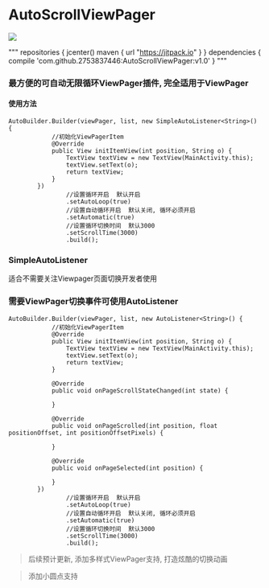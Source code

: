 # AutoScrollViewPager


[![](https://jitpack.io/v/2753837446/NumberTextView.svg)](https://jitpack.io/#2753837446/NumberTextView)


"""
repositories {
        jcenter()
        maven { url "https://jitpack.io" }
   }
   dependencies {
        compile 'com.github.2753837446:AutoScrollViewPager:v1.0'
   }
"""

### 最方便的可自动无限循环ViewPager插件, 完全适用于ViewPager

#### 使用方法
```
AutoBuilder.Builder(viewPager, list, new SimpleAutoListener<String>() {
            //初始化ViewPagerItem
            @Override
            public View initItemView(int position, String o) {
                TextView textView = new TextView(MainActivity.this);
                textView.setText(o);
                return textView;
            }
        })
                //设置循环开启  默认开启
                .setAutoLoop(true)
                //设置自动循环开启  默认关闭, 循环必须开启
                .setAutomatic(true)
                //设置循环切换时间  默认3000
                .setScrollTime(3000)
                .build();
```

### SimpleAutoListener
适合不需要关注Viewpager页面切换开发者使用

### 需要ViewPager切换事件可使用AutoListener
```
AutoBuilder.Builder(viewPager, list, new AutoListener<String>() {
            //初始化ViewPagerItem
            @Override
            public View initItemView(int position, String o) {
                TextView textView = new TextView(MainActivity.this);
                textView.setText(o);
                return textView;
            }

            @Override
            public void onPageScrollStateChanged(int state) {
                
            }

            @Override
            public void onPageScrolled(int position, float positionOffset, int positionOffsetPixels) {

            }

            @Override
            public void onPageSelected(int position) {

            }
        })
                //设置循环开启  默认开启
                .setAutoLoop(true)
                //设置自动循环开启  默认关闭, 循环必须开启
                .setAutomatic(true)
                //设置循环切换时间  默认3000
                .setScrollTime(3000)
                .build();
```

>后续预计更新, 添加多样式ViewPager支持, 打造炫酷的切换动画

>添加小圆点支持
